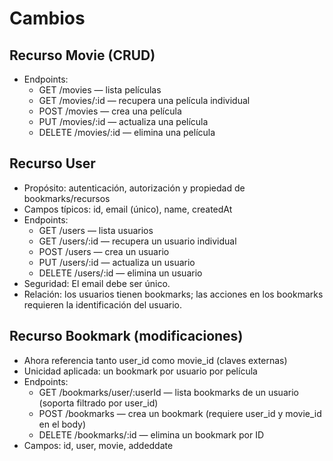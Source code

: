 # Cambios

## Recurso Movie (CRUD)
- Endpoints:
  - GET /movies — lista películas
  - GET /movies/:id — recupera una película individual
  - POST /movies — crea una película
  - PUT /movies/:id — actualiza una película
  - DELETE /movies/:id — elimina una película


## Recurso User
- Propósito: autenticación, autorización y propiedad de bookmarks/recursos
- Campos típicos: id, email (único), name, createdAt
- Endpoints:
  - GET /users — lista usuarios
  - GET /users/:id — recupera un usuario individual
  - POST /users — crea un usuario
  - PUT /users/:id — actualiza un usuario
  - DELETE /users/:id — elimina un usuario
- Seguridad: El email debe ser único.
- Relación: los usuarios tienen bookmarks; las acciones en los bookmarks requieren la identificación del usuario.

## Recurso Bookmark (modificaciones)
- Ahora referencia tanto user_id como movie_id (claves externas)
- Unicidad aplicada: un bookmark por usuario por película
- Endpoints:
  - GET /bookmarks/user/:userId — lista bookmarks de un usuario (soporta filtrado por user_id)
  - POST /bookmarks — crea un bookmark (requiere user_id y movie_id en el body)
  - DELETE /bookmarks/:id — elimina un bookmark por ID
- Campos: id, user, movie, addeddate

